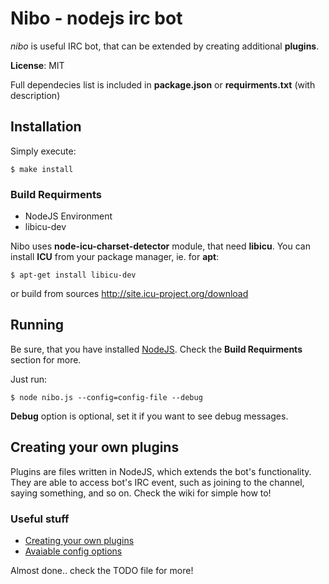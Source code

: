 # Nibo - nodejs irc bot
_nibo_ is useful IRC bot, that can be extended by creating additional __plugins__.

**License**: MIT

Full dependecies list is included in **package.json** or **requirments.txt** (with description)

## Installation
Simply execute:
```
$ make install
```
### Build Requirments
* NodeJS Environment
* libicu-dev

Nibo uses **node-icu-charset-detector** module, that need **libicu**.
You can install **ICU** from your package manager, ie. for **apt**:
``` 
$ apt-get install libicu-dev
```
or build from sources http://site.icu-project.org/download

## Running
Be sure, that you have installed [NodeJS](http://nodejs.org). Check the **Build Requirments** section for more.

Just run:
```
$ node nibo.js --config=config-file --debug 
```
**Debug** option is optional, set it if you want to see debug messages.

## Creating your own plugins
Plugins are files written in NodeJS, which extends the bot's functionality. They are able to access bot's IRC event, such as joining to the channel, saying something, and so on. Check the wiki for simple how to!

### Useful stuff
* [Creating your own plugins](https://github.com/MrPoxipol/nibo/wiki/Creating-plugins)
* [Avaiable config options](https://github.com/MrPoxipol/nibo/wiki/Config-options)

Almost done.. check the TODO file for more!